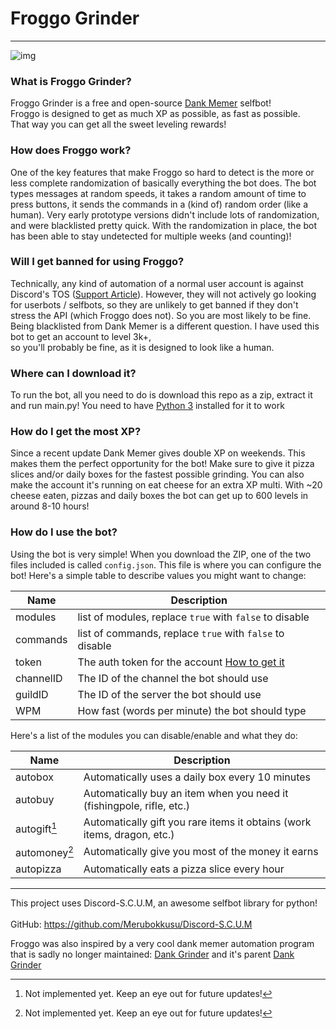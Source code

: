 # Froggo Grinder  
  
---  
![img](https://c.tenor.com/ayqgE7SP1_UAAAAC/hmm.gif)
  
### What is Froggo Grinder?  
Froggo Grinder is a free and open-source [Dank Memer](https://dankmemer.lol) selfbot!  
Froggo is designed to get as much XP as possible, as fast as possible.   
That way you can get all the sweet leveling rewards!  
  
### How does Froggo work?
One of the key features that make Froggo so hard to detect is the more or less complete randomization of basically everything the bot does. The bot types messages at random speeds, it takes a random amount of time to press buttons, it sends the commands in a (kind of) random order (like a human). Very early prototype versions didn't include lots of randomization, and were blacklisted pretty quick. With the randomization in place, the bot has been able to stay undetected for multiple weeks (and counting)!
  
### Will I get banned for using Froggo?  
Technically, any kind of automation of a normal user account is against Discord's TOS ([Support Article](https://support.discord.com/hc/en-us/articles/115002192352-Automated-user-accounts-self-bots-)).  However, they will not actively go looking for userbots / selfbots, so they are unlikely to get banned if they don't stress the API (which Froggo does not). So you are most likely to be fine.  
Being blacklisted from Dank Memer is a different question. I have used this bot to get an account to level 3k+,  
so you'll probably be fine, as it is designed to look like a human.  
  
### Where can I download it?  
To run the bot, all you need to do is download this repo as a zip, extract it and run main.py! You need to have [Python 3](https://www.python.org) installed for it to work
  
### How do I get the most XP?  
Since a recent update Dank Memer gives double XP on weekends. This makes them the perfect opportunity for the bot! Make sure to give it pizza slices and/or daily boxes for the fastest possible grinding. You can also make the account it's running on eat cheese for an extra XP multi. With ~20 cheese eaten, pizzas and daily boxes the bot can get up to 600 levels in around 8-10 hours!  
  
### How do I use the bot?
Using the bot is very simple! When you download the ZIP, one of the two files included is called `config.json`. This file is where you can configure the bot! Here's a simple table to describe values you might want to change:

| Name | Description |
| ----------- | ----------- |
| modules | list of modules, replace `true` with `false` to disable |
| commands | list of commands, replace `true` with `false` to disable |
| token | The auth token for the account [How to get it](https://discordhelp.net/discord-token) |
| channelID | The ID of the channel the bot should use |
| guildID | The ID of the server the bot should use |
| WPM | How fast (words per minute) the bot should type |

Here's a list of the modules you can disable/enable and what they do:

| Name | Description |
| ----------- | ----------- |
| autobox | Automatically uses a daily box every 10 minutes |
| autobuy | Automatically buy an item when you need it (fishingpole, rifle, etc.) |
| autogift[^1] | Automatically gift you rare items it obtains (work items, dragon, etc.) |
| automoney[^1] | Automatically give you most of the money it earns |
| autopizza | Automatically eats a pizza slice every hour |

---
This project uses Discord-S.C.U.M, an awesome selfbot library for python! <br>  
GitHub: https://github.com/Merubokkusu/Discord-S.C.U.M

Froggo was also inspired by a very cool dank memer automation program that is sadly no longer maintained: [Dank Grinder](https://github.com/V4NSH4J/dankgrinder/) and it's parent [Dank Grinder](https://github.com/dankgrinder/dankgrinder)

[^1]: Not implemented yet. Keep an eye out for future updates!